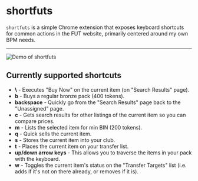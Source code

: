# shortfuts

`shortfuts` is a simple Chrome extension that exposes keyboard shortcuts for common actions in the FUT website, primarily centered around my own BPM needs.

---

![Demo of shortfuts](https://raw.githubusercontent.com/martellaj/shortfuts/master/demo.gif)

## Currently supported shortcuts
* **\\** - Executes "Buy Now" on the current item (on "Search Results" page).
* **b** - Buys a regular bronze pack (400 tokens).
* **backspace** - Quickly go from the "Search Results" page back to the "Unassigned" page.
* **c** - Gets search results for other listings of the current item so you can compare prices.
* **m** - Lists the selected item for min BIN (200 tokens).
* **q** - Quick sells the current item.
* **s** - Stores the current item into your club.
* **t** - Places the current item on your transfer list.
* **up/down arrow keys** - This allows you to traverse the items in your pack with the keyboard.
* **w** - Toggles the current item's status on the "Transfer Targets" list (i.e. adds if it's not on there already, or removes if it is).


